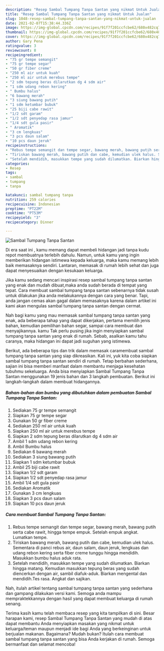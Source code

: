 ```yaml
---
description: "Resep Sambal Tumpang Tanpa Santan yang nikmat Untuk Jualan"
title: "Resep Sambal Tumpang Tanpa Santan yang nikmat Untuk Jualan"
slug: 1048-resep-sambal-tumpang-tanpa-santan-yang-nikmat-untuk-jualan
date: 2021-02-07T15:38:44.336Z
image: https://img-global.cpcdn.com/recipes/91f7f201ccfcbe62/680x482cq70/sambal-tumpang-tanpa-santan-foto-resep-utama.jpg
thumbnail: https://img-global.cpcdn.com/recipes/91f7f201ccfcbe62/680x482cq70/sambal-tumpang-tanpa-santan-foto-resep-utama.jpg
cover: https://img-global.cpcdn.com/recipes/91f7f201ccfcbe62/680x482cq70/sambal-tumpang-tanpa-santan-foto-resep-utama.jpg
author: Gary Pena
ratingvalue: 3
reviewcount: 8
recipeingredient:
- "75 gr tempe semangit"
- "75 gr tempe segar"
- "50 gr fiber creme"
- "250 ml air untuk kuah"
- "250 ml air untuk merebus tempe"
- "2 sdm tepung beras dilarutkan dg 4 sdm air"
- "1 sdm udang rebon kering"
- " Bumbu halus"
- "6 bawang merah"
- "3 siung bawang putih"
- "1 sdm ketumbar bubuk"
- "25 biji cabe rawit"
- "1/2 sdt garam"
- "1/2 sdt penyedap rasa jamur"
- "1/4 sdt gula pasir"
- " Aromatik"
- "3 cm lengkuas"
- "3 pcs daun salam"
- "10 pcs daun jeruk"
recipeinstructions:
- "Rebus tempe semangit dan tempe segar, bawang merah, bawang putih serta cabe rawit, hingga tempe empuk. Setelah empuk angkat. Lumatkan tempe."
- "Tiriskan bawang merah, bawang putih dan cabe, kemudian ulek halus. Sementara di panci rebus air, daun salam, daun jeruk, lengkuas dan udang rebon kering serta fiber creme tunggu hingga mendidih. Masukkan bumbu halus aduk rata."
- "Setelah mendidih, masukkan tempe yang sudah dilumatkan. Biarkan hingga matang. Kemudian masukkan tepung beras yang sudah diencerkan dengan air, sambil diafuk-aduk. Biarkan mengental dan mendidih.Tes rasa. Angkat dan sajikan."
categories:
- Resep
tags:
- sambal
- tumpang
- tanpa

katakunci: sambal tumpang tanpa 
nutrition: 259 calories
recipecuisine: Indonesian
preptime: "PT22M"
cooktime: "PT53M"
recipeyield: "3"
recipecategory: Dinner

---
```



![Sambal Tumpang Tanpa Santan](https://img-global.cpcdn.com/recipes/91f7f201ccfcbe62/680x482cq70/sambal-tumpang-tanpa-santan-foto-resep-utama.jpg)

Di era  saat ini , kamu memang dapat membeli hidangan jadi tanpa kudu repot membuatnya terlebih dahulu. Namun, untuk kamu yang ingin memberikan hidangan istimewa kepada keluarga, maka kamu memang lebih baik memasaknya sendiri. Lantaran, memasak di rumah lebih sehat dan juga dapat menyesuaikan dengan kesukaan keluarga.

Jika kamu sedang mencari inspirasi resep sambal tumpang tanpa santan yang enak dan mudah dibuat,maka anda sudah berada di tempat yang tepat. Cara membuat sambal tumpang tanpa santan  sebenarnya tidak susah untuk dilakukan jika anda melakukannya dengan cara yang benar. Tapi, anda jangan cemas akan gagal dalam memasaknya 
karena dalam artikel ini kami akan mengulas sambal tumpang tanpa santan dengan cermat.  



Nah bagi kamu yang mau memasak sambal tumpang tanpa santan yang enak, ada beberapa tahap yang dapat dikerjakan, pertama memilih jenis bahan, kemudian pemilihan bahan segar, sampai cara membuat dan menyajikannya. kamu Tak perlu pusing jika ingin menyiapkan sambal tumpang tanpa santan yang enak di rumah. Sebab, asalkan kamu  tahu caranya, maka hidangan ini dapat jadi suguhan yang istimewa.

Berikut, ada beberapa tips dan trik dalam memasak caramembuat sambal tumpang tanpa santan yang siap dikreasikan. Kali ini, yuk kita coba siapkan sambal tumpang tanpa santan sendiri di rumah. Tetap berbahan sederhana, sajian ini bisa memberi manfaat dalam membantu menjaga kesehatan tubuhmu sekeluarga. Anda bisa menyiapkan Sambal Tumpang Tanpa Santan menggunakan 19 jenis bahan dan 3 langkah pembuatan. Berikut ini langkah-langkah dalam membuat hidangannya.

<!--inarticleads1-->

##### Bahan-bahan dan bumbu yang dibutuhkan dalam pembuatan Sambal Tumpang Tanpa Santan:

1. Sediakan 75 gr tempe semangit
1. Siapkan 75 gr tempe segar
1. Gunakan 50 gr fiber creme
1. Sediakan 250 ml air untuk kuah
1. Siapkan 250 ml air untuk merebus tempe
1. Siapkan 2 sdm tepung beras dilarutkan dg 4 sdm air
1. Ambil 1 sdm udang rebon kering
1. Ambil  Bumbu halus
1. Sediakan 6 bawang merah
1. Sediakan 3 siung bawang putih
1. Siapkan 1 sdm ketumbar bubuk
1. Ambil 25 biji cabe rawit
1. Siapkan 1/2 sdt garam
1. Siapkan 1/2 sdt penyedap rasa jamur
1. Ambil 1/4 sdt gula pasir
1. Sediakan  Aromatik
1. Gunakan 3 cm lengkuas
1. Siapkan 3 pcs daun salam
1. Siapkan 10 pcs daun jeruk




<!--inarticleads2-->

##### Cara membuat Sambal Tumpang Tanpa Santan:

1. Rebus tempe semangit dan tempe segar, bawang merah, bawang putih serta cabe rawit, hingga tempe empuk. Setelah empuk angkat. Lumatkan tempe.
1. Tiriskan bawang merah, bawang putih dan cabe, kemudian ulek halus. Sementara di panci rebus air, daun salam, daun jeruk, lengkuas dan udang rebon kering serta fiber creme tunggu hingga mendidih. Masukkan bumbu halus aduk rata.
1. Setelah mendidih, masukkan tempe yang sudah dilumatkan. Biarkan hingga matang. Kemudian masukkan tepung beras yang sudah diencerkan dengan air, sambil diafuk-aduk. Biarkan mengental dan mendidih.Tes rasa. Angkat dan sajikan.




Nah, itulah artikel tentang  sambal tumpang tanpa santan  yang sederhana dan gampang dilakukan versi kami. Semoga anda mampu mempraktekkannya dengan hasil yang dapat membuat keluarga di rumah senang. 

Terima kasih kamu telah membaca resep yang kita tampilkan di sini. Besar harapan kami, resep  Sambal Tumpang Tanpa Santan yang mudah di atas dapat membantu Anda menyiapkan masakan yang nikmat untuk keluarga/teman maupun menjadi ide bagi Anda yang berkeinginan untuk berjualan makanan. Bagaimana? Mudah bukan? Itulah cara membuat sambal tumpang tanpa santan yang bisa Anda kerjakan di rumah. Semoga bermanfaat dan selamat mencoba!

